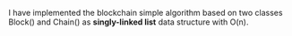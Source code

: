 I have implemented the blockchain simple algorithm based on two classes Block() and Chain() as **singly-linked list**  data structure with O(n).

